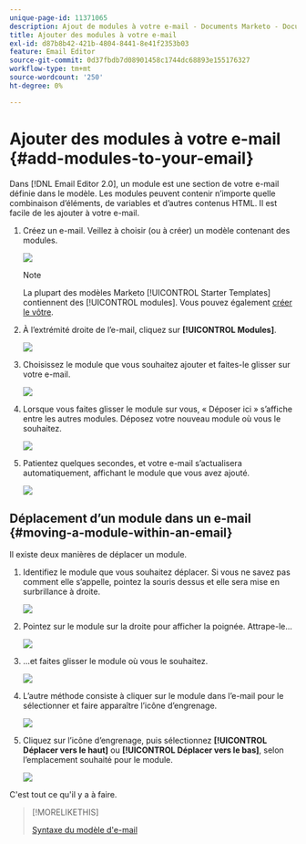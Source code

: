 ```yaml
---
unique-page-id: 11371065
description: Ajout de modules à votre e-mail - Documents Marketo - Documentation du produit
title: Ajouter des modules à votre e-mail
exl-id: d87b8b42-421b-4804-8441-8e41f2353b03
feature: Email Editor
source-git-commit: 0d37fbdb7d08901458c1744dc68893e155176327
workflow-type: tm+mt
source-wordcount: '250'
ht-degree: 0%

---
```


# Ajouter des modules à votre e-mail {#add-modules-to-your-email}

Dans [!DNL Email Editor 2.0], un module est une section de votre e-mail définie dans le modèle. Les modules peuvent contenir n’importe quelle combinaison d’éléments, de variables et d’autres contenus HTML. Il est facile de les ajouter à votre e-mail.

1. Créez un e-mail. Veillez à choisir (ou à créer) un modèle contenant des modules.

   ![](assets/one-1.png)

   >[!NOTE]
   >
   >La plupart des modèles Marketo [!UICONTROL Starter Templates] contiennent des [!UICONTROL modules]. Vous pouvez également [créer le vôtre](/help/marketo/product-docs/email-marketing/general/email-editor-2/email-template-syntax.md#modules).

1. À l’extrémité droite de l’e-mail, cliquez sur **[!UICONTROL Modules]**.

   ![](assets/two-3.png)

1. Choisissez le module que vous souhaitez ajouter et faites-le glisser sur votre e-mail.

   ![](assets/three-3.png)

1. Lorsque vous faites glisser le module sur vous, « Déposer ici » s’affiche entre les autres modules. Déposez votre nouveau module où vous le souhaitez.

   ![](assets/four-2.png)

1. Patientez quelques secondes, et votre e-mail s’actualisera automatiquement, affichant le module que vous avez ajouté.

   ![](assets/five-3.png)

## Déplacement d’un module dans un e-mail {#moving-a-module-within-an-email}

Il existe deux manières de déplacer un module.

1. Identifiez le module que vous souhaitez déplacer. Si vous ne savez pas comment elle s’appelle, pointez la souris dessus et elle sera mise en surbrillance à droite.

   ![](assets/six-2.png)

1. Pointez sur le module sur la droite pour afficher la poignée. Attrape-le...

   ![](assets/seven-2.png)

1. ...et faites glisser le module où vous le souhaitez.

   ![](assets/eight-2.png)

1. L’autre méthode consiste à cliquer sur le module dans l’e-mail pour le sélectionner et faire apparaître l’icône d’engrenage.

   ![](assets/nine-2.png)

1. Cliquez sur l’icône d’engrenage, puis sélectionnez **[!UICONTROL Déplacer vers le haut]** ou **[!UICONTROL Déplacer vers le bas]**, selon l’emplacement souhaité pour le module.

   ![](assets/ten-2.png)

C&#39;est tout ce qu&#39;il y a à faire.

>[!MORELIKETHIS]
>
>[Syntaxe du modèle d&#39;e-mail](/help/marketo/product-docs/email-marketing/general/email-editor-2/email-template-syntax.md)
